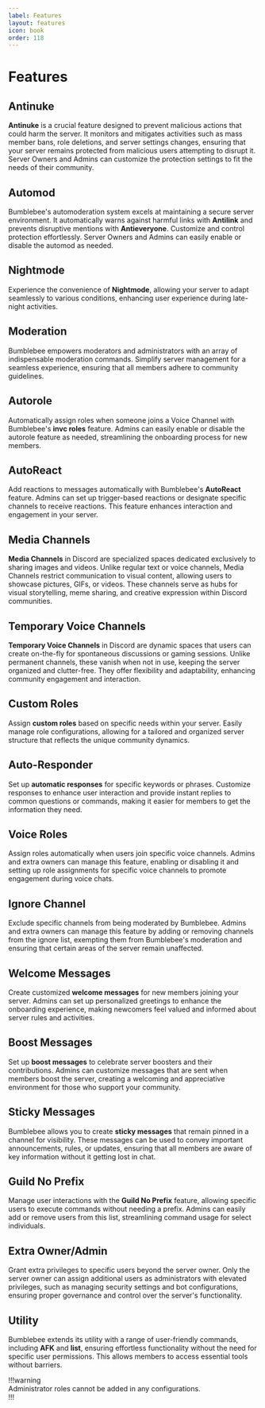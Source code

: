 ```yaml
---
label: Features
layout: features
icon: book
order: 118
---
```


# Features

## Antinuke

**Antinuke** is a crucial feature designed to prevent malicious actions that could harm the server. It monitors and mitigates activities such as mass member bans, role deletions, and server settings changes, ensuring that your server remains protected from malicious users attempting to disrupt it. Server Owners and Admins can customize the protection settings to fit the needs of their community.

## Automod

Bumblebee's automoderation system excels at maintaining a secure server environment. It automatically warns against harmful links with **Antilink** and prevents disruptive mentions with **Antieveryone**. Customize and control protection effortlessly. Server Owners and Admins can easily enable or disable the automod as needed.

## Nightmode

Experience the convenience of **Nightmode**, allowing your server to adapt seamlessly to various conditions, enhancing user experience during late-night activities.

## Moderation

Bumblebee empowers moderators and administrators with an array of indispensable moderation commands. Simplify server management for a seamless experience, ensuring that all members adhere to community guidelines.

## Autorole

Automatically assign roles when someone joins a Voice Channel with Bumblebee's **invc roles** feature. Admins can easily enable or disable the autorole feature as needed, streamlining the onboarding process for new members.

## AutoReact

Add reactions to messages automatically with Bumblebee's **AutoReact** feature. Admins can set up trigger-based reactions or designate specific channels to receive reactions. This feature enhances interaction and engagement in your server.

## Media Channels

**Media Channels** in Discord are specialized spaces dedicated exclusively to sharing images and videos. Unlike regular text or voice channels, Media Channels restrict communication to visual content, allowing users to showcase pictures, GIFs, or videos. These channels serve as hubs for visual storytelling, meme sharing, and creative expression within Discord communities.

## Temporary Voice Channels

**Temporary Voice Channels** in Discord are dynamic spaces that users can create on-the-fly for spontaneous discussions or gaming sessions. Unlike permanent channels, these vanish when not in use, keeping the server organized and clutter-free. They offer flexibility and adaptability, enhancing community engagement and interaction.

## Custom Roles

Assign **custom roles** based on specific needs within your server. Easily manage role configurations, allowing for a tailored and organized server structure that reflects the unique community dynamics.

## Auto-Responder

Set up **automatic responses** for specific keywords or phrases. Customize responses to enhance user interaction and provide instant replies to common questions or commands, making it easier for members to get the information they need.

## Voice Roles

Assign roles automatically when users join specific voice channels. Admins and extra owners can manage this feature, enabling or disabling it and setting up role assignments for specific voice channels to promote engagement during voice chats.

## Ignore Channel

Exclude specific channels from being moderated by Bumblebee. Admins and extra owners can manage this feature by adding or removing channels from the ignore list, exempting them from Bumblebee's moderation and ensuring that certain areas of the server remain unaffected.

## Welcome Messages

Create customized **welcome messages** for new members joining your server. Admins can set up personalized greetings to enhance the onboarding experience, making newcomers feel valued and informed about server rules and activities.

## Boost Messages

Set up **boost messages** to celebrate server boosters and their contributions. Admins can customize messages that are sent when members boost the server, creating a welcoming and appreciative environment for those who support your community.

## Sticky Messages

Bumblebee allows you to create **sticky messages** that remain pinned in a channel for visibility. These messages can be used to convey important announcements, rules, or updates, ensuring that all members are aware of key information without it getting lost in chat.

## Guild No Prefix

Manage user interactions with the **Guild No Prefix** feature, allowing specific users to execute commands without needing a prefix. Admins can easily add or remove users from this list, streamlining command usage for select individuals.

## Extra Owner/Admin

Grant extra privileges to specific users beyond the server owner. Only the server owner can assign additional users as administrators with elevated privileges, such as managing security settings and bot configurations, ensuring proper governance and control over the server's functionality.

## Utility

Bumblebee extends its utility with a range of user-friendly commands, including **AFK** and **list**, ensuring effortless functionality without the need for specific user permissions. This allows members to access essential tools without barriers.

!!!warning  
Administrator roles cannot be added in any configurations.  
!!!
